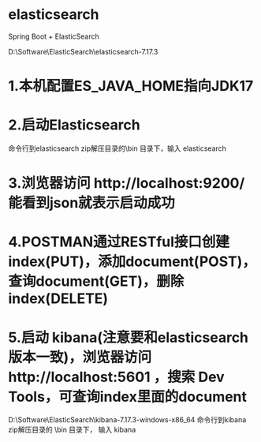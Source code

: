 # elasticsearch
Spring Boot + ElasticSearch

D:\Software\ElasticSearch\elasticsearch-7.17.3

# 1.本机配置ES_JAVA_HOME指向JDK17
# 2.启动Elasticsearch
命令行到elasticsearch zip解压目录的\bin 目录下，输入 elasticsearch
# 3.浏览器访问 http://localhost:9200/ 能看到json就表示启动成功
# 4.POSTMAN通过RESTful接口创建index(PUT)，添加document(POST)，查询document(GET)，删除index(DELETE)
# 5.启动 kibana(注意要和elasticsearch版本一致)，浏览器访问 http://localhost:5601 ，搜索 Dev Tools，可查询index里面的document
D:\Software\ElasticSearch\kibana-7.17.3-windows-x86_64
命令行到kibana zip解压目录的 \bin 目录下， 输入 kibana

